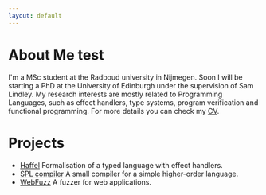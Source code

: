 ```yaml
---
layout: default
---
```


# About Me test
I'm a MSc student at the Radboud university in Nijmegen.
Soon I will be starting a PhD at the University of Edinburgh under the supervision of Sam Lindley.
My research interests are mostly related to Programming Languages, such as effect handlers, type systems, program verification and functional programming.
For more details you can check my [CV](/curriculum_vitae.pdf).

# Projects
- [Haffel](https://gitlab.science.ru.nl/ovrooij/haffel) Formalisation of a typed language with effect handlers.
- [SPL compiler](https://github.com/ovanr/spl-compiler) A small compiler for a simple higher-order language.
- [WebFuzz](https://github.com/ovanr/webFuzz) A fuzzer for web applications. 
